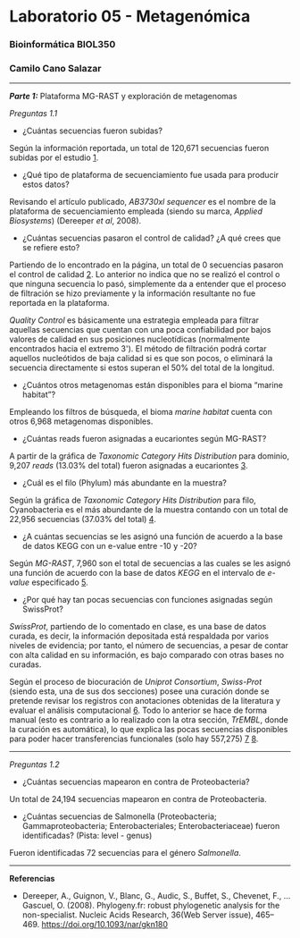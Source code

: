 

# Laboratorio 05 - Metagenómica

### Bioinformática BIOL350

### Camilo Cano Salazar

----

_**Parte 1:**_ Plataforma MG-RAST y exploración de metagenomas

_Preguntas 1.1_

- ¿Cuántas secuencias fueron subidas? 

Según la información reportada, un total de 120,671 secuencias fueron subidas por el estudio [1](http://www.mg-rast.org/mgmain.html?mgpage=overview&metagenome=mgm4441593.3).

- ¿Qué tipo de plataforma de secuenciamiento fue usada para producir estos datos?

Revisando el artículo publicado, _AB3730xl sequencer_ es el nombre de la plataforma de secuenciamiento empleada (siendo su marca, _Applied Biosystems_) (Dereeper _et al_, 2008).

- ¿Cuántas secuencias pasaron el control de calidad? ¿A qué crees que se refiere esto?

Partiendo de lo encontrado en la página, un total de 0 secuencias pasaron el control de calidad [2](http://www.mg-rast.org/mgmain.html?mgpage=overview&metagenome=mgm4441593.3). Lo anterior no indica que no se realizó el control o que ninguna secuencia lo pasó, simplemente da a entender que el proceso de filtración se hizo previamente y la información resultante no fue reportada en la plataforma.

_Quality Control_ es básicamente una estrategia empleada para filtrar aquellas secuencias que cuentan con una poca confiabilidad por bajos valores de calidad en sus posiciones nucleotídicas (normalmente encontrados hacia el extremo 3'). El método de filtración podrá cortar aquellos nucleótidos de baja calidad si es que son pocos, o eliminará la secuencia directamente si estos superan el 50% del total de la longitud.

- ¿Cuántos otros metagenomas están disponibles para el bioma “marine habitat”?

Empleando los filtros de búsqueda, el bioma _marine habitat_ cuenta con otros 6,968 metagenomas disponibles.

- ¿Cuántas reads fueron asignadas a eucariontes según MG-RAST?

A partir de la gráfica de _Taxonomic Category Hits Distribution_ para dominio, 9,207 _reads_ (13.03% del total) fueron asignadas a eucariontes [3](http://www.mg-rast.org/mgmain.html?mgpage=overview&metagenome=mgm4441593.3). 

- ¿Cuál es el filo (Phylum) más abundante en la muestra?

Según la gráfica de _Taxonomic Category Hits Distribution_ para filo, Cyanobacteria es el más abundante de la muestra contando con un total de 22,956 secuencias (37.03% del total) [4](http://www.mg-rast.org/mgmain.html?mgpage=overview&metagenome=mgm4441593.3).

- ¿A cuántas secuencias se les asignó una función de acuerdo a la base de datos KEGG con un e-value entre -10 y -20?

Según _MG-RAST_, 7,960 son el total de secuencias a las cuales se les asignó una función de acuerdo con la base de datos _KEGG_ en el intervalo de _e-value_ especificado [5](http://www.mg-rast.org/mgmain.html?mgpage=overview&metagenome=mgm4441593.3).

- ¿Por qué hay tan pocas secuencias con funciones asignadas según SwissProt?

_SwissProt_, partiendo de lo comentado en clase, es una base de datos curada, es decir, la información depositada está respaldada por varios niveles de evidencia; por tanto, el número de secuencias, a pesar de contar con alta calidad en su información, es bajo comparado con otras bases no curadas. 

Según el proceso de biocuración de _Uniprot Consortium_, _Swiss-Prot_ (siendo esta, una de sus dos secciones) posee una curación donde se pretende revisar los registros con anotaciones obtenidas de la literatura y evaluar el análisis computacional [6](http://www.uniprot.org/help/biocuration). Todo lo anterior se hace de forma manual (esto es contrario a lo realizado con la otra sección, _TrEMBL_, donde la curación es automática), lo que explica las pocas secuencias disponibles para poder hacer transferencias funcionales (solo hay 557,275) [7](http://www.uniprot.org) [8](http://www.uniprot.org/help/biocuration).



--------
_Preguntas 1.2_

- ¿Cuántas secuencias mapearon en contra de Proteobacteria?

Un total de 24,194 secuencias mapearon en contra de Proteobacteria.

- ¿Cuántas secuencias de Salmonella (Proteobacteria; Gammaproteobacteria; Enterobacteriales; Enterobacteriaceae) fueron identificadas? (Pista: level - genus)

Fueron identificadas 72 secuencias para el género _Salmonella_.

-------

**Referencias**

- Dereeper, A., Guignon, V., Blanc, G., Audic, S., Buffet, S., Chevenet, F., … Gascuel, O. (2008). Phylogeny.fr: robust phylogenetic analysis for the non-specialist. Nucleic Acids Research, 36(Web Server issue), 465–469. https://doi.org/10.1093/nar/gkn180



